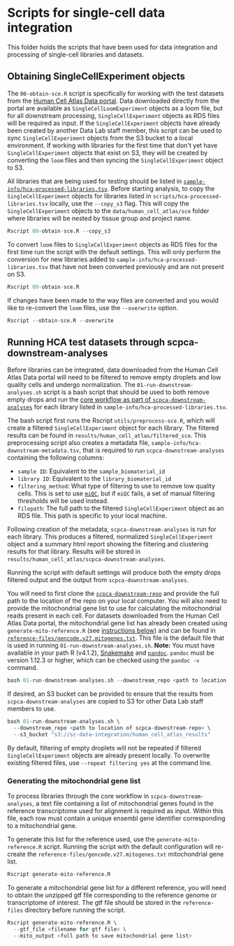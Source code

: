 # Scripts for single-cell data integration

This folder holds the scripts that have been used for data integration and processing of single-cell libraries and datasets.

## Obtaining SingleCellExperiment objects 

The `00-obtain-sce.R` script is specifically for working with the test datasets from the [Human Cell Atlas Data portal](https://data.humancellatlas.org/). 
Data downloaded directly from the portal are available as `SingleCellLoomExperiment` objects as a loom file, but for all downstream processing, `SingleCellExperiment` objects as RDS files will be required as input. 
If the `SingleCellExperiment` objects have already been created by another Data Lab staff member, this script can be used to sync `SingleCellExperiment` objects from the S3 bucket to a local environment.
If working with libraries for the first time that don't yet have `SingleCellExperiment` objects that exist on S3, they will be created by converting the `loom` files and then syncing the `SingleCellExperiment` object to S3. 

All libraries that are being used for testing should be listed in [`sample-info/hca-processed-libraries.tsv`](../sample-info/hca-processed-libraries.tsv). 
Before starting analysis, to copy the `SingleCellExperiment` objects for libraries listed in `scripts/hca-processed-libraries.tsv` locally, use the `--copy_s3` flag. 
This will copy the `SingleCellExperiment` objects to the `data/human_cell_atlas/sce` folder where libraries will be nested by tissue group and project name. 

```R
Rscript 00-obtain-sce.R --copy_s3
```

To convert `loom` files to `SingleCellExperiment` objects as RDS files for the first time run the script with the default settings. 
This will only perform the conversion for new libraries added to `sample-info/hca-processed-libraries.tsv` that have not been converted previously and are not present on S3.

```R
Rscript 00-obtain-sce.R
```

If changes have been made to the way files are converted and you would like to re-convert the `loom` files, use the `--overwrite` option. 

```R
Rscript --obtain-sce.R --overwrite
```

## Running HCA test datasets through scpca-downstream-analyses 

Before libraries can be integrated, data downloaded from the Human Cell Atlas Data portal will need to be filtered to remove empty droplets and low quality cells and undergo normalization. 
The `01-run-downstream-analyses.sh` script is a bash script that should be used to both remove empty drops and run the [core workflow as part of `scpca-downstream-analyses`](https://github.com/AlexsLemonade/scpca-downstream-analyses#the-core-downstream-analyses-workflow) for each library listed in `sample-info/hca-processed-libraries.tsv`. 

The bash script first runs the Rscript `utils/preprocess-sce.R`, which will create a filtered `SingleCellExperiment` object for each library. 
The filtered results can be found in `results/human_cell_atlas/filtered_sce`. 
This preprocessing script also creates a metadata file, `sample-info/hca-downstream-metadata.tsv`, that is required to run `scpca-downstream-analyses` containing the following columns: 

- `sample ID`: Equivalent to the `sample_biomaterial_id`
- `library ID`: Equivalent to the `library_biomaterial_id`
- `filtering_method`: What type of filtering to use to remove low quality cells. 
This is set to use [`miQC`](https://rdrr.io/github/greenelab/miQC/man/filterCells.html), but if `miQC` fails, a set of manual filtering thresholds will be used instead.
- `filepath`: The full path to the filtered `SingleCellExperiment` object as an RDS file.
This path is specific to your local machine. 

Following creation of the metadata, `scpca-downstream-analyses` is run for each library. 
This produces a filtered, normalized `SingleCellExperiment` object and a summary html report showing the filtering and clustering results for that library. 
Results will be stored in `results/human_cell_atlas/scpca-downstream-analyses`.

Running the script with default settings will produce both the empty drops filtered output and the output from `scpca-downstream-analyses`.

You will need to first clone the [`scpca-downstream-repo`](https://github.com/AlexsLemonade/scpca-downstream-analyses) and provide the full path to the location of the repo on your local computer.
You will also need to provide the mitochondrial gene list to use for calculating the mitochondrial reads present in each cell. 
For datasets downloaded from the Human Cell Atlas Data portal, the mitochondrial gene list has already been created using `generate-mito-reference.R` (see [instructions below](#generating-the-mitochondrial-gene-list)) and can be found in [`reference-files/gencode.v27.mitogenes.txt`](../reference-files/gencode.v27.mitogenes.txt).
This file is the default file that is used in running `01-run-downstream-analyses.sh`. 
**Note:** You must have available in your path R (v4.1.2),  [Snakemake](https://snakemake.readthedocs.io/en/stable/getting_started/installation.html#installation-via-conda-mamba) and [`pandoc`](https://pandoc.org/installing.html#macos). 
`pandoc` must be version 1.12.3 or higher, which can be checked using the `pandoc -v` command.

```R
bash 01-run-downstream-analyses.sh --downstream_repo <path to location of scpca-downstream-repo>
```

If desired, an S3 bucket can be provided to ensure that the results from `scpca-downstream-analyses` are copied to S3 for other Data Lab staff members to use. 

```R 
bash 01-run-downstream-analyses.sh \
  --downstream_repo <path to location of scpca-downstream-repo> \
  --s3_bucket "s3://sc-data-integration/human_cell_atlas_results"
```

By default, filtering of empty droplets will not be repeated if filtered `SingleCellExperiment` objects are already present locally. 
To overwrite existing filtered files, use `--repeat filtering yes` at the command line. 


### Generating the mitochondrial gene list 

To process libraries through the core workflow in `scpca-downstream-analyses`, a text file containing a list of mitochondrial genes found in the reference transcriptome used for alignment is required as input. 
Within this file, each row must contain a unique ensembl gene identifier corresponding to a mitochondrial gene. 

To generate this list for the reference used, use the `generate-mito-reference.R` script. 
Running the script with the default configuration will re-create the `reference-files/gencode.v27.mitogenes.txt` mitochondrial gene list. 

```R
Rscript generate-mito-reference.R
```

To generate a mitochondrial gene list for a different reference, you will need to obtain the unzipped gtf file corresponding to the reference genome or transcriptome of interest. 
The gtf file should be stored in the `reference-files` directory before running the script.

```R
Rscript generate-mito-reference.R \
  --gtf_file <filename for gtf file> \
  --mito_output <full path to save mitochondrial gene list>
```
